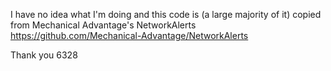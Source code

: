 I have no idea what I'm doing and this code is (a large majority of it) copied from Mechanical Advantage's NetworkAlerts 
https://github.com/Mechanical-Advantage/NetworkAlerts

Thank you 6328 

